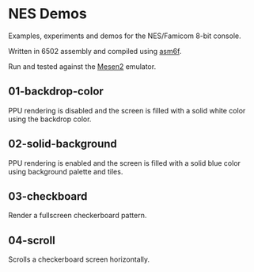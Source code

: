 
# NES Demos

Examples, experiments and demos for the NES/Famicom 8-bit console.

Written in 6502 assembly and compiled using [asm6f](https://github.com/freem/asm6f).

Run and tested against the [Mesen2](https://github.com/SourMesen/Mesen2) emulator.

## 01-backdrop-color

PPU rendering is disabled and the screen is filled with a solid white color using the backdrop color.

## 02-solid-background

PPU rendering is enabled and the screen is filled with a solid blue color using background palette and tiles.

## 03-checkboard

Render a fullscreen checkerboard pattern.

## 04-scroll

Scrolls a checkerboard screen horizontally.
